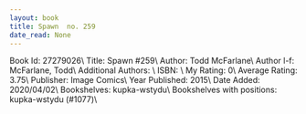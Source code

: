 ```yaml
---
layout: book
title: Spawn  no. 259
date_read: None
---
```


Book Id: 27279026\ 
Title: Spawn #259\ 
Author: Todd McFarlane\ 
Author l-f: McFarlane, Todd\ 
Additional Authors: \ 
ISBN: \ 
My Rating: 0\ 
Average Rating: 3.75\ 
Publisher: Image Comics\ 
Year Published: 2015\ 
Date Added: 2020/04/02\ 
Bookshelves: kupka-wstydu\ 
Bookshelves with positions: kupka-wstydu (#1077)\ 

